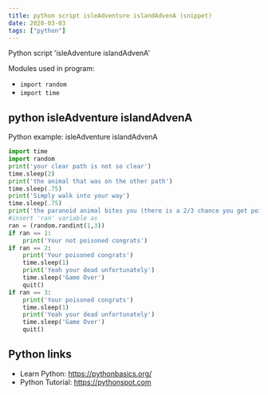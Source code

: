 ```yaml
---
title: python script isleAdventure islandAdvenA (snippet)
date: 2020-03-03
tags: ["python"]
---
```

Python script 'isleAdventure islandAdvenA'


Modules used in program: 
* `import random`
* `import time`

## python isleAdventure islandAdvenA

Python example: isleAdventure islandAdvenA

```python
import time
import random
print('your clear path is not so clear')
time.sleep(2)
print('the animal that was on the other path')
time.sleep(.75)
print('Simply walk into your way')
time.sleep(.75)
print('the paranoid animal bites you (there is a 2/3 chance you get poisoned)')
#insert 'ran' variable as 
ran = (random.randint(1,3))
if ran == 1:
    print('Your not poisoned congrats')
if ran == 2:
    print('Your poisoned congrats')
    time.sleep(1)
    print('Yeah your dead unfortunately')
    time.sleep('Game Over')
    quit()
if ran == 3:
    print('Your poisoned congrats')
    time.sleep(1)
    print('Yeah your dead unfortunately')
    time.sleep('Game Over')
    quit()

```

## Python links

- Learn Python: https://pythonbasics.org/
- Python Tutorial: https://pythonspot.com
